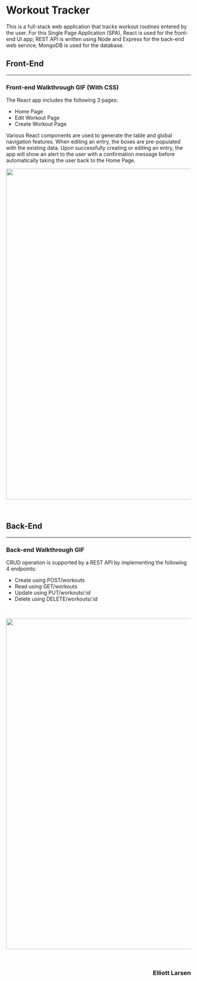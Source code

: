# Workout Tracker

This is a full-stack web application that tracks workout routines entered by the user.  For this Single Page Application (SPA), React is used for the front-end UI app; REST API is written using Node and Express for the back-end web service; MongoDB is used for the database.
<br>  

## Front-End
---
### Front-end Walkthrough GIF (With CSS)

The React app includes the following 3 pages:
- Home Page
- Edit Workout Page
- Create Workout Page

Various React components are used to generate the table and global navigation features.  When editing an entry, the boxes are pre-populated with the existing data.  Upon successfully creating or editing an entry, the app will show an alert to the user with a confirmation message before automatically taking the user back to the Home Page.
<br>  

<image src = "http://g.recordit.co/Z5vidkyTFv.gif" width = 900><br>

<br>  

## Back-End
---
### Back-end Walkthrough GIF

CRUD operation is supported by a REST API by implementing the following 4 endpoints:
- Create using POST/workouts
- Read using GET/workouts
- Update using PUT/workouts/:id
- Delete using DELETE/workouts/:id
<br>


<image src = "http://g.recordit.co/V4A2VinbOE.gif" width = 900><br>

<br>
<h3 align= "right"> Elliott Larsen </h3>